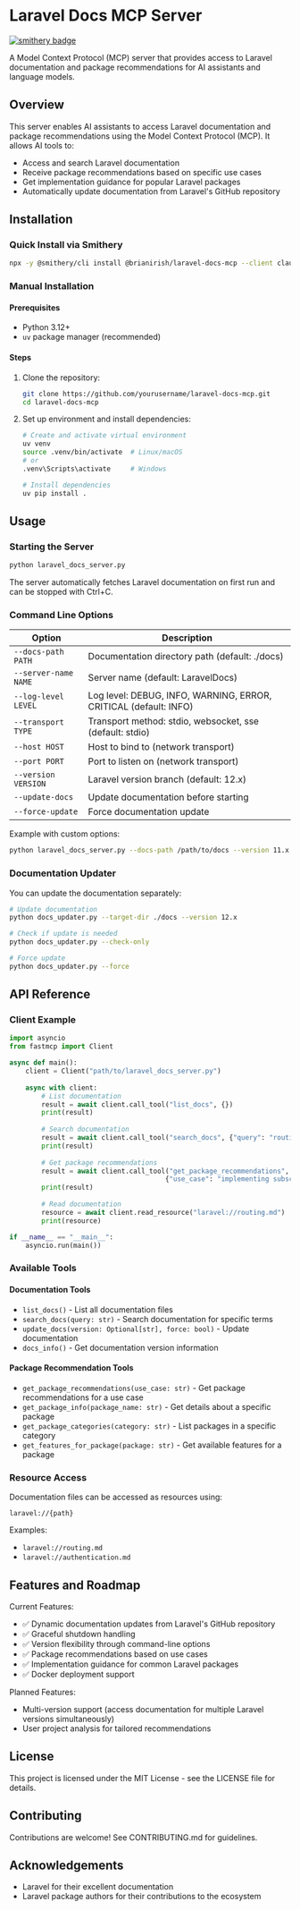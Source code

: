 # Laravel Docs MCP Server
[![smithery badge](https://smithery.ai/badge/@brianirish/laravel-docs-mcp)](https://smithery.ai/server/@brianirish/laravel-docs-mcp)

A Model Context Protocol (MCP) server that provides access to Laravel documentation and package recommendations for AI assistants and language models.

## Overview

This server enables AI assistants to access Laravel documentation and package recommendations using the Model Context Protocol (MCP). It allows AI tools to:

- Access and search Laravel documentation
- Receive package recommendations based on specific use cases
- Get implementation guidance for popular Laravel packages
- Automatically update documentation from Laravel's GitHub repository

## Installation

### Quick Install via Smithery

```bash
npx -y @smithery/cli install @brianirish/laravel-docs-mcp --client claude
```

### Manual Installation

#### Prerequisites
- Python 3.12+
- `uv` package manager (recommended)

#### Steps

1. Clone the repository:
   ```bash
   git clone https://github.com/yourusername/laravel-docs-mcp.git
   cd laravel-docs-mcp
   ```

2. Set up environment and install dependencies:
   ```bash
   # Create and activate virtual environment
   uv venv
   source .venv/bin/activate  # Linux/macOS
   # or
   .venv\Scripts\activate     # Windows
   
   # Install dependencies
   uv pip install .
   ```

## Usage

### Starting the Server

```bash
python laravel_docs_server.py
```

The server automatically fetches Laravel documentation on first run and can be stopped with Ctrl+C.

### Command Line Options

| Option | Description |
|--------|-------------|
| `--docs-path PATH` | Documentation directory path (default: ./docs) |
| `--server-name NAME` | Server name (default: LaravelDocs) |
| `--log-level LEVEL` | Log level: DEBUG, INFO, WARNING, ERROR, CRITICAL (default: INFO) |
| `--transport TYPE` | Transport method: stdio, websocket, sse (default: stdio) |
| `--host HOST` | Host to bind to (network transport) |
| `--port PORT` | Port to listen on (network transport) |
| `--version VERSION` | Laravel version branch (default: 12.x) |
| `--update-docs` | Update documentation before starting |
| `--force-update` | Force documentation update |

Example with custom options:
```bash
python laravel_docs_server.py --docs-path /path/to/docs --version 11.x --update-docs --transport websocket --host localhost --port 8000
```

### Documentation Updater

You can update the documentation separately:

```bash
# Update documentation
python docs_updater.py --target-dir ./docs --version 12.x

# Check if update is needed
python docs_updater.py --check-only

# Force update
python docs_updater.py --force
```

## API Reference

### Client Example

```python
import asyncio
from fastmcp import Client

async def main():
    client = Client("path/to/laravel_docs_server.py")
    
    async with client:
        # List documentation
        result = await client.call_tool("list_docs", {})
        print(result)
        
        # Search documentation
        result = await client.call_tool("search_docs", {"query": "routing"})
        print(result)
        
        # Get package recommendations
        result = await client.call_tool("get_package_recommendations", 
                                       {"use_case": "implementing subscription billing"})
        print(result)
        
        # Read documentation
        resource = await client.read_resource("laravel://routing.md")
        print(resource)

if __name__ == "__main__":
    asyncio.run(main())
```

### Available Tools

#### Documentation Tools
- `list_docs()` - List all documentation files
- `search_docs(query: str)` - Search documentation for specific terms
- `update_docs(version: Optional[str], force: bool)` - Update documentation
- `docs_info()` - Get documentation version information

#### Package Recommendation Tools
- `get_package_recommendations(use_case: str)` - Get package recommendations for a use case
- `get_package_info(package_name: str)` - Get details about a specific package
- `get_package_categories(category: str)` - List packages in a specific category
- `get_features_for_package(package: str)` - Get available features for a package

### Resource Access

Documentation files can be accessed as resources using:
```
laravel://{path}
```

Examples:
- `laravel://routing.md`
- `laravel://authentication.md`

## Features and Roadmap

Current Features:
- ✅ Dynamic documentation updates from Laravel's GitHub repository
- ✅ Graceful shutdown handling
- ✅ Version flexibility through command-line options
- ✅ Package recommendations based on use cases
- ✅ Implementation guidance for common Laravel packages
- ✅ Docker deployment support

Planned Features:
- Multi-version support (access documentation for multiple Laravel versions simultaneously)
- User project analysis for tailored recommendations

## License

This project is licensed under the MIT License - see the LICENSE file for details.

## Contributing

Contributions are welcome! See CONTRIBUTING.md for guidelines.

## Acknowledgements

- Laravel for their excellent documentation
- Laravel package authors for their contributions to the ecosystem